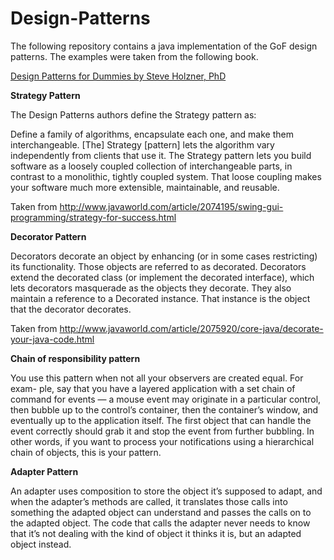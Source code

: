 # Design-Patterns
The following repository contains a java implementation of the GoF design patterns. The examples were taken from the following book.
<div>
 <a href= "http://www.amazon.com/Design-Patterns-Dummies-Steve-Holzner/dp/0471798541"> Design Patterns for Dummies by Steve Holzner, PhD</a> 

</div>

<b> Strategy Pattern </b>
</hr>

The Design Patterns authors define the Strategy pattern as:

Define a family of algorithms, encapsulate each one, and make them interchangeable. [The] Strategy [pattern] lets the algorithm vary independently from clients that use it.
The Strategy pattern lets you build software as a loosely coupled collection of interchangeable parts, in contrast to a monolithic, tightly coupled system. That loose coupling makes your software much more extensible, maintainable, and reusable.

Taken from http://www.javaworld.com/article/2074195/swing-gui-programming/strategy-for-success.html

<b> Decorator Pattern </b>

Decorators decorate an object by enhancing (or in some cases restricting) its functionality. Those objects are referred to as decorated. Decorators extend the decorated class (or implement the decorated interface), which lets decorators masquerade as the objects they decorate. They also maintain a reference to a Decorated instance. That instance is the object that the decorator decorates.

Taken from http://www.javaworld.com/article/2075920/core-java/decorate-your-java-code.html

<b> Chain of responsibility pattern </b>

You use this pattern when not all your observers are created equal. For exam-
ple, say that you have a layered application with a set chain of command for
events — a mouse event may originate in a particular control, then bubble up
to the control’s container, then the container’s window, and eventually up to
the application itself. The first object that can handle the event correctly
should grab it and stop the event from further bubbling.
In other words, if you want to process your notifications using a hierarchical
chain of objects, this is your pattern.

<b> Adapter Pattern </b>

An adapter uses composition to store the
object it’s supposed to adapt, and when the adapter’s methods are called, it
translates those calls into something the adapted object can understand and
passes the calls on to the adapted object. The code that calls the adapter
never needs to know that it’s not dealing with the kind of object it thinks it is,
but an adapted object instead.
